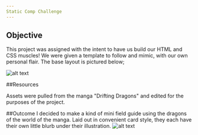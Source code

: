 ```yaml
---
Static Comp Challenge
---
```

## Objective

This project was assigned with the intent to have us build our HTML and CSS muscles! We were given a template to follow and mimic, with our own personal flair. The base layout is pictured below;


![alt text](https://frontend.turing.io/assets/images/static-comp-challenge-2.jpg)

##Resources

Assets were pulled from the manga "Drifting Dragons" and edited for the purposes of the project.

##Outcome
I decided to make a kind of mini field guide using the dragons of the world of the manga. Laid out in convenient card style, they each have their own little blurb under their illustration.
![alt text](https://imgur.com/cpb383t.gif)
